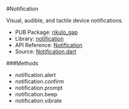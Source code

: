 #Notification

Visual, audible, and tactile device notifications.

* PUB Package: [rikulo_gap](http://pub.dartlang.org/packages/rikulo_gap)
* Library: [notification](gap:)
* API Reference: [Notification](gap:notification)
* Source: [Notification.dart](source:gap:lib/src)

###Methods
* notification.alert
* notification.confirm
* notification.prompt
* notification.beep
* notification.vibrate